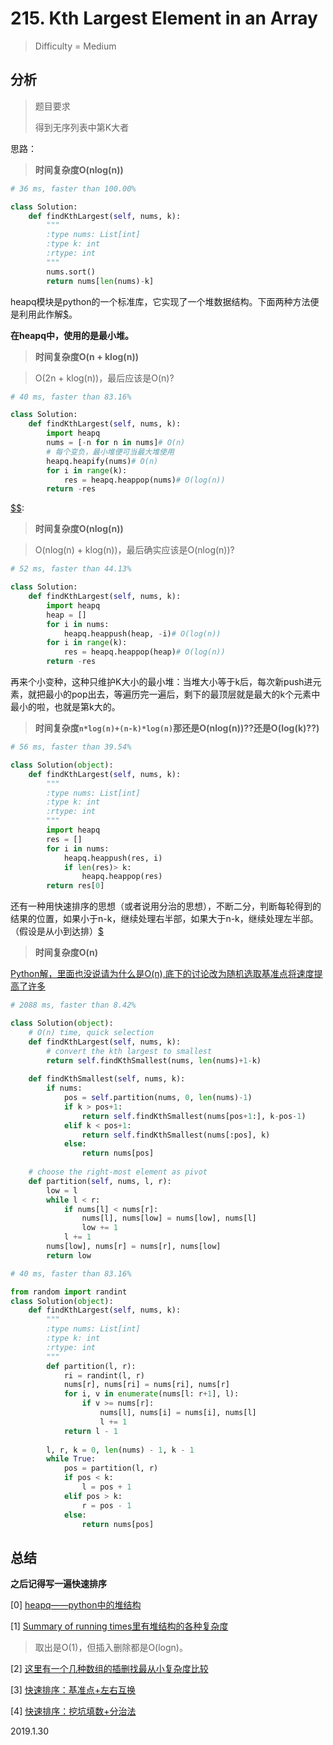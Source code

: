# 215. Kth Largest Element in an Array
> Difficulty = Medium

## 分析

> 题目要求
> 
> 得到无序列表中第K大者

思路：


> **时间复杂度O(nlog(n))**

```python
# 36 ms, faster than 100.00%

class Solution:
    def findKthLargest(self, nums, k):
        """
        :type nums: List[int]
        :type k: int
        :rtype: int
        """
        nums.sort()
        return nums[len(nums)-k]
```

heapq模块是python的一个标准库，它实现了一个堆数据结构。下面两种方法便是利用此作解[$](https://leetcode.com/problems/kth-largest-element-in-an-array/discuss/167837/Python-or-tm)。

**在heapq中，使用的是最小堆。**

> **时间复杂度O(n + klog(n))**

> O(2n + klog(n))，最后应该是O(n)?

```python
# 40 ms, faster than 83.16%

class Solution:
    def findKthLargest(self, nums, k):
        import heapq
        nums = [-n for n in nums]# O(n)
        # 每个变负，最小堆便可当最大堆使用
        heapq.heapify(nums)# O(n)
        for i in range(k):
        	res = heapq.heappop(nums)# O(log(n))
        return -res
```


[$$](https://github.com/apachecn/awesome-algorithm/blob/master/docs/Leetcode_Solutions/Python/215._Kth_Largest_Element_in_an_Array.md):


> **时间复杂度O(nlog(n))**

> O(nlog(n) + klog(n))，最后确实应该是O(nlog(n))?

```python
# 52 ms, faster than 44.13% 

class Solution:
    def findKthLargest(self, nums, k):
        import heapq
        heap = []
        for i in nums:
        	heapq.heappush(heap, -i)# O(log(n))
        for i in range(k):
        	res = heapq.heappop(heap)# O(log(n))
        return -res
```


再来个小变种，这种只维护K大小的最小堆：当堆大小等于k后，每次新push进元素，就把最小的pop出去，等遍历完一遍后，剩下的最顶层就是最大的k个元素中最小的啦，也就是第k大的。

> **时间复杂度`n*log(n)+(n-k)*log(n)`那还是O(nlog(n))??还是O(log(k)??)**


```python
# 56 ms, faster than 39.54%

class Solution(object):
    def findKthLargest(self, nums, k):
        """
        :type nums: List[int]
        :type k: int
        :rtype: int
        """
        import heapq
        res = []
        for i in nums:
            heapq.heappush(res, i)
            if len(res)> k:
                heapq.heappop(res)
        return res[0]

```

还有一种用快速排序的思想（或者说用分治的思想），不断二分，判断每轮得到的结果的位置，如果小于n-k，继续处理右半部，如果大于n-k，继续处理左半部。（假设是从小到达排）[$](http://www.cnblogs.com/grandyang/p/4539757.html)

> **时间复杂度O(n)**

[Python解，里面也没说请为什么是O(n),底下的讨论改为随机选取基准点将速度提高了许多](https://leetcode.com/problems/kth-largest-element-in-an-array/discuss/60306/Python-different-solutions-with-comments-(bubble-sort-selection-sort-heap-sort-and-quick-sort).)

```python
# 2088 ms, faster than 8.42%

class Solution(object):
    # O(n) time, quick selection
    def findKthLargest(self, nums, k):
        # convert the kth largest to smallest
        return self.findKthSmallest(nums, len(nums)+1-k)
        
    def findKthSmallest(self, nums, k):
        if nums:
            pos = self.partition(nums, 0, len(nums)-1)
            if k > pos+1:
                return self.findKthSmallest(nums[pos+1:], k-pos-1)
            elif k < pos+1:
                return self.findKthSmallest(nums[:pos], k)
            else:
                return nums[pos]
     
    # choose the right-most element as pivot   
    def partition(self, nums, l, r):
        low = l
        while l < r:
            if nums[l] < nums[r]:
                nums[l], nums[low] = nums[low], nums[l]
                low += 1
            l += 1
        nums[low], nums[r] = nums[r], nums[low]
        return low
```


```python
# 40 ms, faster than 83.16%

from random import randint
class Solution(object):
    def findKthLargest(self, nums, k):
        """
        :type nums: List[int]
        :type k: int
        :rtype: int
        """
        def partition(l, r):
            ri = randint(l, r)
            nums[r], nums[ri] = nums[ri], nums[r]
            for i, v in enumerate(nums[l: r+1], l):
                if v >= nums[r]:
                    nums[l], nums[i] = nums[i], nums[l]
                    l += 1
            return l - 1
        
        l, r, k = 0, len(nums) - 1, k - 1
        while True:
            pos = partition(l, r)
            if pos < k:
                l = pos + 1
            elif pos > k:
                r = pos - 1
            else:
                return nums[pos]
```


## 总结

**之后记得写一遍快速排序**


[0] [heapq——python中的堆结构](https://love.ranshy.com/heapq-%E5%A0%86%E6%95%B0%E6%8D%AE%E7%BB%93%E6%9E%84/)

[1] [Summary of running times里有堆结构的各种复杂度](https://en.wikipedia.org/wiki/Binary_heap)

> 取出是O(1)，但插入删除都是O(logn)。

[2] [这里有一个几种数组的插删找最从小复杂度比较](https://www.cnblogs.com/wmyskxz/p/9301021.html)


[3] [快速排序：基准点+左右互换](https://blog.csdn.net/adusts/article/details/80882649)

[4] [快速排序：挖坑填数+分治法](https://blog.csdn.net/MoreWindows/article/details/6684558)

2019.1.30
